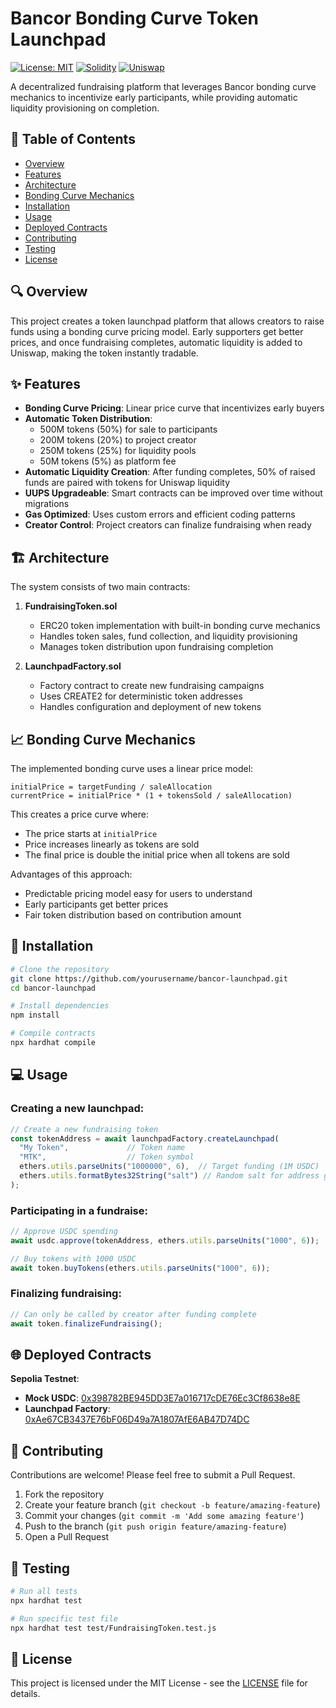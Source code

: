 # Bancor Bonding Curve Token Launchpad

[![License: MIT](https://img.shields.io/badge/License-MIT-yellow.svg)](https://opensource.org/licenses/MIT)
[![Solidity](https://img.shields.io/badge/Solidity-0.8.20-blue)](https://soliditylang.org/)
[![Uniswap](https://img.shields.io/badge/Uniswap-V2-ff69b4)](https://uniswap.org/)

A decentralized fundraising platform that leverages Bancor bonding curve mechanics to incentivize early participants, while providing automatic liquidity provisioning on completion.

## 📑 Table of Contents

- [Overview](#overview)
- [Features](#features)
- [Architecture](#architecture)
- [Bonding Curve Mechanics](#bonding-curve-mechanics)
- [Installation](#installation)
- [Usage](#usage)
- [Deployed Contracts](#deployed-contracts)
- [Contributing](#contributing)
- [Testing](#testing)
- [License](#license)

## 🔍 Overview

This project creates a token launchpad platform that allows creators to raise funds using a bonding curve pricing model. Early supporters get better prices, and once fundraising completes, automatic liquidity is added to Uniswap, making the token instantly tradable.

## ✨ Features

- **Bonding Curve Pricing**: Linear price curve that incentivizes early buyers
- **Automatic Token Distribution**:
  - 500M tokens (50%) for sale to participants
  - 200M tokens (20%) to project creator
  - 250M tokens (25%) for liquidity pools
  - 50M tokens (5%) as platform fee
- **Automatic Liquidity Creation**: After funding completes, 50% of raised funds are paired with tokens for Uniswap liquidity
- **UUPS Upgradeable**: Smart contracts can be improved over time without migrations
- **Gas Optimized**: Uses custom errors and efficient coding patterns
- **Creator Control**: Project creators can finalize fundraising when ready

## 🏗 Architecture

The system consists of two main contracts:

1. **FundraisingToken.sol**
   - ERC20 token implementation with built-in bonding curve mechanics
   - Handles token sales, fund collection, and liquidity provisioning
   - Manages token distribution upon fundraising completion

2. **LaunchpadFactory.sol**
   - Factory contract to create new fundraising campaigns
   - Uses CREATE2 for deterministic token addresses
   - Handles configuration and deployment of new tokens

## 📈 Bonding Curve Mechanics

The implemented bonding curve uses a linear price model:

```solidity
initialPrice = targetFunding / saleAllocation
currentPrice = initialPrice * (1 + tokensSold / saleAllocation)
```

This creates a price curve where:
- The price starts at `initialPrice`
- Price increases linearly as tokens are sold
- The final price is double the initial price when all tokens are sold

Advantages of this approach:
- Predictable pricing model easy for users to understand
- Early participants get better prices
- Fair token distribution based on contribution amount

## 🚀 Installation

```bash
# Clone the repository
git clone https://github.com/yourusername/bancor-launchpad.git
cd bancor-launchpad

# Install dependencies
npm install

# Compile contracts
npx hardhat compile
```

## 💻 Usage

### Creating a new launchpad:

```javascript
// Create a new fundraising token
const tokenAddress = await launchpadFactory.createLaunchpad(
  "My Token",             // Token name
  "MTK",                  // Token symbol
  ethers.utils.parseUnits("1000000", 6),  // Target funding (1M USDC)
  ethers.utils.formatBytes32String("salt") // Random salt for address generation
);
```

### Participating in a fundraise:

```javascript
// Approve USDC spending
await usdc.approve(tokenAddress, ethers.utils.parseUnits("1000", 6));

// Buy tokens with 1000 USDC
await token.buyTokens(ethers.utils.parseUnits("1000", 6));
```

### Finalizing fundraising:

```javascript
// Can only be called by creator after funding complete
await token.finalizeFundraising();
```

## 🌐 Deployed Contracts

**Sepolia Testnet**:
- **Mock USDC**: [0x398782BE945DD3E7a016717cDE76Ec3Cf8638e8E](https://sepolia.etherscan.io/address/0x398782BE945DD3E7a016717cDE76Ec3Cf8638e8E#code)
- **Launchpad Factory**: [0xAe67CB3437E76bF06D49a7A1807AfE6AB47D74DC](https://sepolia.etherscan.io/address/0xAe67CB3437E76bF06D49a7A1807AfE6AB47D74DC#code)

## 🤝 Contributing

Contributions are welcome! Please feel free to submit a Pull Request.

1. Fork the repository
2. Create your feature branch (`git checkout -b feature/amazing-feature`)
3. Commit your changes (`git commit -m 'Add some amazing feature'`)
4. Push to the branch (`git push origin feature/amazing-feature`)
5. Open a Pull Request

## 🧪 Testing

```bash
# Run all tests
npx hardhat test

# Run specific test file
npx hardhat test test/FundraisingToken.test.js
```

## 📄 License

This project is licensed under the MIT License - see the [LICENSE](LICENSE) file for details.